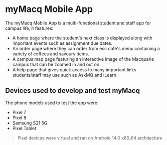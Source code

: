 # myMacq Mobile App

The myMacq Mobile App is a multi-functional student and staff app for campus life, it features:
- A home page where the student's next class is displayed along with important events such as assignment due dates.
- An order page where they can order from esc cafe's menu containing a variety of coffees and savoury items.
- A campus map page featuring an interactive image of the Macquarie campus that can be zoomed in and out on.
- A help page that gives quick access to many important links students/staff may use such as AskMQ and iLearn.

## Devices used to develop and test myMacq

The phone models used to test the app were:
- Pixel 7
- Pixel 8
- Samsung S21 5G
- Pixel Tablet

> Pixel devices were virtual and ran on Android 14.0 x86_64 architecture

